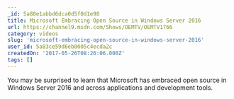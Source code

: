 ```yaml
---
_id: 5a88e1abbd6dca0d5f0d1e98
title: Microsoft Embracing Open Source in Windows Server 2016
url: https://channel9.msdn.com/Shows/OEMTV/OEMTV1766
category: videos
slug: 'microsoft-embracing-open-source-in-windows-server-2016'
user_id: 5a83ce59d6eb0005c4ecda2c
createdOn: '2017-05-26T08:26:06.000Z'
tags: []
---
```


You may be surprised to learn that Microsoft has embraced open source in Windows Server 2016 and across applications and development tools. 
